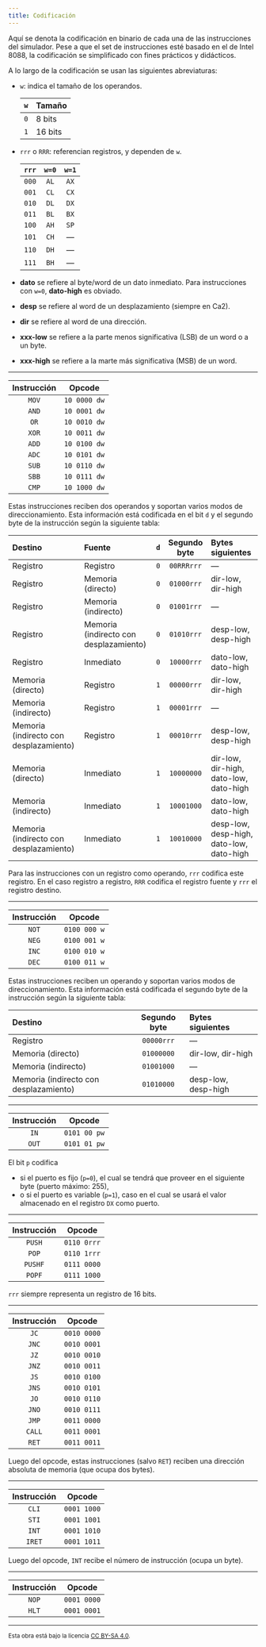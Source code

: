 ```yaml
---
title: Codificación
---
```


Aquí se denota la codificación en binario de cada una de las instrucciones del simulador. Pese a que el set de instrucciones esté basado en el de Intel 8088, la codificación se simplificado con fines prácticos y didácticos.

A lo largo de la codificación se usan las siguientes abreviaturas:

- `w`: indica el tamaño de los operandos.

  | `w` | Tamaño  |
  | :-: | :------ |
  | `0` | 8 bits  |
  | `1` | 16 bits |

- `rrr` o `RRR`: referencian registros, y dependen de `w`.

  | `rrr` | `w=0` | `w=1` |
  | :---: | :---: | :---: |
  | `000` | `AL`  | `AX`  |
  | `001` | `CL`  | `CX`  |
  | `010` | `DL`  | `DX`  |
  | `011` | `BL`  | `BX`  |
  | `100` | `AH`  | `SP`  |
  | `101` | `CH`  |   —   |
  | `110` | `DH`  |   —   |
  | `111` | `BH`  |   —   |

- **dato** se refiere al byte/word de un dato inmediato. Para instrucciones con `w=0`, **dato-high** es obviado.
- **desp** se refiere al word de un desplazamiento (siempre en Ca2).
- **dir** se refiere al word de una dirección.
- **xxx-low** se refiere a la parte menos significativa (LSB) de un word o a un byte.
- **xxx-high** se refiere a la marte más significativa (MSB) de un word.

<!--
Nota: como regla general, el segundo byte cumple la siguiente característica:

tt mmm rrr

tt es 00 si la fuente es un registro
      01 si la fuente es una celda de memoria
      10 si la fuente es un valor inmediato

mmm representa el modo en el que se expresa la dirección de memoria
      000 si es directo
      001 si es indirecto
      010 si es indirecto con desplazamiento

rrr representa el registro utilizado
-->

---

| Instrucción |    Opcode    |
| :---------: | :----------: |
|    `MOV`    | `10 0000 dw` |
|    `AND`    | `10 0001 dw` |
|    `OR`     | `10 0010 dw` |
|    `XOR`    | `10 0011 dw` |
|    `ADD`    | `10 0100 dw` |
|    `ADC`    | `10 0101 dw` |
|    `SUB`    | `10 0110 dw` |
|    `SBB`    | `10 0111 dw` |
|    `CMP`    | `10 1000 dw` |

Estas instrucciones reciben dos operandos y soportan varios modos de direccionamiento. Esta información está codificada en el bit `d` y el segundo byte de la instrucción según la siguiente tabla:

| Destino                                | Fuente                                 | `d` | Segundo byte | Bytes siguientes                         |
| :------------------------------------- | :------------------------------------- | :-: | :----------: | :--------------------------------------- |
| Registro                               | Registro                               | `0` |  `00RRRrrr`  | —                                        |
| Registro                               | Memoria (directo)                      | `0` |  `01000rrr`  | dir-low, dir-high                        |
| Registro                               | Memoria (indirecto)                    | `0` |  `01001rrr`  | —                                        |
| Registro                               | Memoria (indirecto con desplazamiento) | `0` |  `01010rrr`  | desp-low, desp-high                      |
| Registro                               | Inmediato                              | `0` |  `10000rrr`  | dato-low, dato-high                      |
| Memoria (directo)                      | Registro                               | `1` |  `00000rrr`  | dir-low, dir-high                        |
| Memoria (indirecto)                    | Registro                               | `1` |  `00001rrr`  | —                                        |
| Memoria (indirecto con desplazamiento) | Registro                               | `1` |  `00010rrr`  | desp-low, desp-high                      |
| Memoria (directo)                      | Inmediato                              | `1` |  `10000000`  | dir-low, dir-high, dato-low, dato-high   |
| Memoria (indirecto)                    | Inmediato                              | `1` |  `10001000`  | dato-low, dato-high                      |
| Memoria (indirecto con desplazamiento) | Inmediato                              | `1` |  `10010000`  | desp-low, desp-high, dato-low, dato-high |

Para las instrucciones con un registro como operando, `rrr` codifica este registro. En el caso registro a registro, `RRR` codifica el registro fuente y `rrr` el registro destino.

---

| Instrucción |    Opcode    |
| :---------: | :----------: |
|    `NOT`    | `0100 000 w` |
|    `NEG`    | `0100 001 w` |
|    `INC`    | `0100 010 w` |
|    `DEC`    | `0100 011 w` |

Estas instrucciones reciben un operando y soportan varios modos de direccionamiento. Esta información está codificada el segundo byte de la instrucción según la siguiente tabla:

| Destino                                | Segundo byte | Bytes siguientes    |
| :------------------------------------- | :----------: | :------------------ |
| Registro                               |  `00000rrr`  | —                   |
| Memoria (directo)                      |  `01000000`  | dir-low, dir-high   |
| Memoria (indirecto)                    |  `01001000`  | —                   |
| Memoria (indirecto con desplazamiento) |  `01010000`  | desp-low, desp-high |

---

| Instrucción |    Opcode    |
| :---------: | :----------: |
|    `IN`     | `0101 00 pw` |
|    `OUT`    | `0101 01 pw` |

El bit `p` codifica

- si el puerto es fijo (`p=0`), el cual se tendrá que proveer en el siguiente byte (puerto máximo: 255),
- o si el puerto es variable (`p=1`), caso en el cual se usará el valor almacenado en el registro `DX` como puerto.

---

| Instrucción |   Opcode    |
| :---------: | :---------: |
|   `PUSH`    | `0110 0rrr` |
|    `POP`    | `0110 1rrr` |
|   `PUSHF`   | `0111 0000` |
|   `POPF`    | `0111 1000` |

`rrr` siempre representa un registro de 16 bits.

---

| Instrucción |   Opcode    |
| :---------: | :---------: |
|    `JC`     | `0010 0000` |
|    `JNC`    | `0010 0001` |
|    `JZ`     | `0010 0010` |
|    `JNZ`    | `0010 0011` |
|    `JS`     | `0010 0100` |
|    `JNS`    | `0010 0101` |
|    `JO`     | `0010 0110` |
|    `JNO`    | `0010 0111` |
|    `JMP`    | `0011 0000` |
|   `CALL`    | `0011 0001` |
|    `RET`    | `0011 0011` |

Luego del opcode, estas instrucciones (salvo `RET`) reciben una dirección absoluta de memoria (que ocupa dos bytes).

---

| Instrucción |   Opcode    |
| :---------: | :---------: |
|    `CLI`    | `0001 1000` |
|    `STI`    | `0001 1001` |
|    `INT`    | `0001 1010` |
|   `IRET`    | `0001 1011` |

Luego del opcode, `INT` recibe el número de instrucción (ocupa un byte).

---

| Instrucción |   Opcode    |
| :---------: | :---------: |
|    `NOP`    | `0001 0000` |
|    `HLT`    | `0001 0001` |

---

<small>Esta obra está bajo la licencia <a target="_blank" rel="license noopener noreferrer" href="http://creativecommons.org/licenses/by-sa/4.0/">CC BY-SA 4.0</a>.</small>

